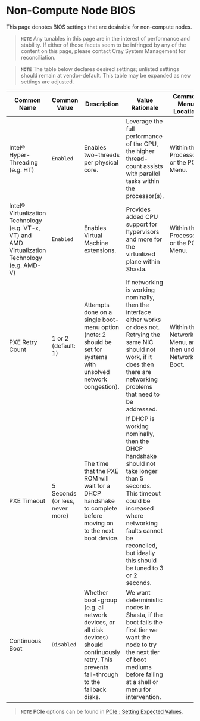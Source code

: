# Non-Compute Node BIOS

This page denotes BIOS settings that are desirable for non-compute nodes.

> **`NOTE`** Any tunables in this page are in the interest of performance and stability. If either of those facets seem to be infringed by any of the content on this page, please contact Cray System Management for reconciliation.

> **`NOTE`** The table below declares desired settings; unlisted settings should remain at vendor-default. This table may be expanded as new settings are adjusted.


| Common Name | Common Value | Description | Value Rationale | Common Menu Location
   | --- | --- | --- | --- | --- |
| Intel® Hyper-Threading (e.g. HT) | `Enabled` | Enables two-threads per physical core. | Leverage the full performance of the CPU, the higher thread-count assists with parallel tasks within the processor(s). | Within the Processor or the PCH Menu.
| Intel® Virtualization Technology (e.g. VT-x, VT) and AMD Virtualization Technology (e.g. AMD-V)| `Enabled` | Enables Virtual Machine extensions. | Provides added CPU support for hypervisors and more for the virtualized plane within Shasta. | Within the Processor or the PCH Menu.
| PXE Retry Count | 1 or 2 (default: 1) | Attempts done on a single boot-menu option (note: 2 should be set for systems with unsolved network congestion). | If networking is working nominally, then the interface either works or does not. Retrying the same NIC should not work, if it does then there are networking problems that need to be addressed. | Within the Networking Menu, and then under Network Boot.
| PXE Timeout | 5 Seconds (or less, never more) | The time that the PXE ROM will wait for a DHCP handshake to complete before moving on to the next boot device. | If DHCP is working nominally, then the DHCP handshake should not take longer than 5 seconds. This timeout could be increased where networking faults cannot be reconciled, but ideally this should be tuned to 3 or 2 seconds. |
| Continuous Boot | `Disabled` | Whether boot-group (e.g. all network devices, or all disk devices) should continuously retry. This prevents fall-through to the fallback disks. | We want deterministic nodes in Shasta, if the boot fails the first tier we want the node to try the next tier of boot mediums before failing at a shell or menu for intervention. |

> **`NOTE`** **PCIe** options can be found in [PCIe : Setting Expected Values](switch_pxe_boot_from_onboard_nic_to_pcie.md#setting-expected-values).

